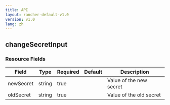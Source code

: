 ```yaml
---
title: API
layout: rancher-default-v1.0
version: v1.0
lang: zh
---
```


## changeSecretInput





### Resource Fields

Field | Type | Required | Default | Description
---|---|---|---|---
newSecret | string | true |  | Value of the new secret
oldSecret | string | true |  | Value of the old secret

